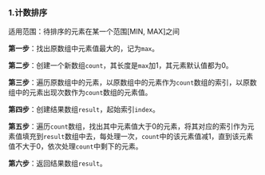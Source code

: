 ### 1.计数排序

适用范围：待排序的元素在某一个范围[MIN, MAX]之间

**第一步**：找出原数组中元素值最大的，记为`max`。

**第二步**：创建一个新数组`count`，其长度是`max`加1，其元素默认值都为0。

**第三步**：遍历原数组中的元素，以原数组中的元素作为`count`数组的索引，以原数组中的元素出现次数作为`count`数组的元素值。

**第四步**：创建结果数组`result`，起始索引`index`。

**第五步**：遍历`count`数组，找出其中元素值大于0的元素，将其对应的索引作为元素值填充到`result`数组中去，每处理一次，`count`中的该元素值减1，直到该元素值不大于0，依次处理`count`中剩下的元素。

**第六步**：返回结果数组`result`。